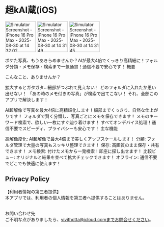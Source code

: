 # 超kAI蔵(iOS)

<img width="100" alt="Simulator Screenshot - iPhone 16 Pro Max - 2025-08-30 at 14 32 02" src="https://github.com/user-attachments/assets/be44874f-37d8-4a24-b6ca-3527676a7fd1" />
<img width="100" alt="Simulator Screenshot - iPhone 16 Pro Max - 2025-08-30 at 14 31 49" src="https://github.com/user-attachments/assets/10c5e907-01a1-4d76-942b-85d8bda8fbd0" />
<img width="100" alt="Simulator Screenshot - iPhone 16 Pro Max - 2025-08-30 at 14 31 45" src="https://github.com/user-attachments/assets/8bd0abe2-e6ff-447f-a386-3f93bff5fe52" />


ボケた写真、もうあきらめませんか？AIが最大4倍でくっきり高精細に！フォルダ分類・メモ保存・検索まで一気通貫！通信不要で安心です！
概要

こんなこと、ありませんか？

拡大するとガタガタ…細部がつぶれて見えない！
どのフォルダに入れたか思い出せない！
「あの時のメモ付きの写真」が検索で出てこない！
それ、全部このアプリで解決します！

AI超解像で写真を最大4倍に高精細化します！細部までくっきり、自然な仕上がりです！
フォルダで賢く分類し、写真ごとにメモを保存できます！
メモのキーワード検索で、欲しい一枚にすぐ辿り着けます！
すべてオンデバイス処理！通信不要でスピーディ、プライバシーも安心です！
主な機能

高解像度化: AI超解像で最大4倍まで美しくアップスケールします！
分類: フォルダ管理で大量の写真もスッキリ整理できます！
保存: 高画質のまま保存・共有できます！
メモ検索: 付けたメモから一発検索！即座に探し出せます！
比較ビュー: オリジナルと結果を並べて拡大チェックできます！
オフライン: 通信不要でどこでも快適に使えます！

## Privacy Policy

【利用者情報の第三者提供】  
本アプリでは、利用者の個人情報を第三者へ提供することはありません。<br><br>

お問い合わせ先  
ご不明な点がありましたら、vivithotta@icloud.comまでお問合せください。<br><br>
